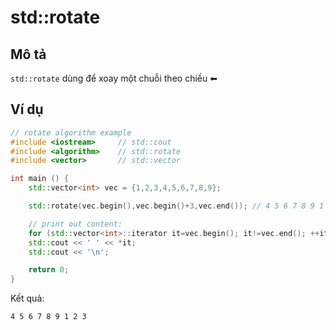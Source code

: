 # std::rotate

## Mô tả

`std::rotate` dùng để xoay một chuỗi theo chiều ⬅

## Ví dụ

```cpp
// rotate algorithm example
#include <iostream>     // std::cout
#include <algorithm>    // std::rotate
#include <vector>       // std::vector

int main () {
    std::vector<int> vec = {1,2,3,4,5,6,7,8,9};

    std::rotate(vec.begin(),vec.begin()+3,vec.end()); // 4 5 6 7 8 9 1 2 3

    // print out content:
    for (std::vector<int>::iterator it=vec.begin(); it!=vec.end(); ++it)
    std::cout << ' ' << *it;
    std::cout << '\n';

    return 0;
}
```

Kết quả:

```txt
4 5 6 7 8 9 1 2 3
```